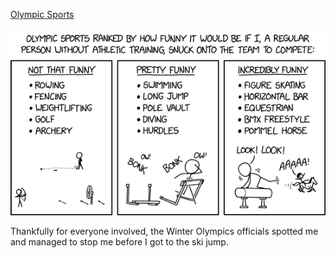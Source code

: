 [Olympic Sports](https://xkcd.com/2964)

![Olympic Sports](./random_comic.png)

Thankfully for everyone involved, the Winter Olympics officials spotted me and managed to stop me before I got to the ski jump.

